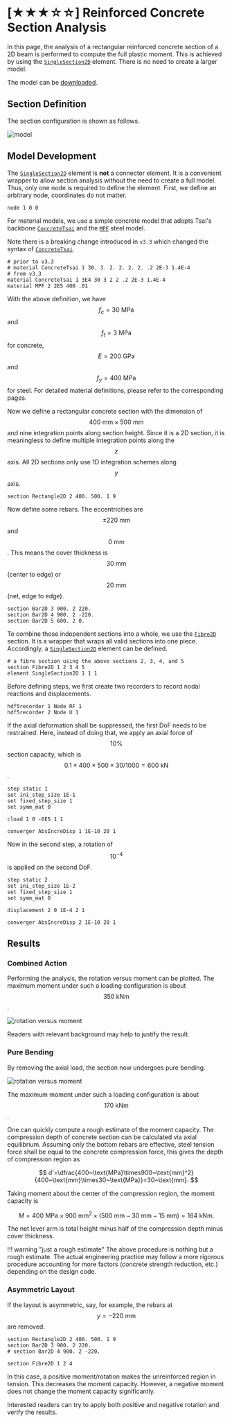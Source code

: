 # [★★★☆☆] Reinforced Concrete Section Analysis

In this page, the analysis of a rectangular reinforced concrete section of a 2D beam is performed to compute the full plastic moment.
This is achieved by using the [`SingleSection2D`](../../../Library/Element/Special/SingleSection.md) element.
There is no need to create a larger model.

The model can be [downloaded](rc-section-analysis.zip).

## Section Definition

The section configuration is shown as follows.

![model](rc-section-analysis.png)

## Model Development

The [`SingleSection2D`](../../../Library/Element/Special/SingleSection.md) element is **not** a connector element.
It is a convenient wrapper to allow section analysis without the need to create a full model.
Thus, only one node is required to define the element.
First, we define an arbitrary node, coordinates do not matter.

```
node 1 0 0
```

For material models, we use a simple concrete model that adopts Tsai's
backbone [`ConcreteTsai`](../../../Library/Material/Material1D/Concrete/ConcreteTsai.md) and
the [`MPF`](../../../Library/Material/Material1D/Hysteresis/MPF.md) steel model.

Note there is a breaking change introduced in `v3.3` which changed the syntax of [`ConcreteTsai`](../../../Library/Material/Material1D/Concrete/ConcreteTsai.md).

```
# prior to v3.3
# material ConcreteTsai 1 30. 3. 2. 2. 2. 2. .2 2E-3 1.4E-4
# from v3.3
material ConcreteTsai 1 3E4 30 3 2 2 .2 2E-3 1.4E-4
material MPF 2 2E5 400 .01
```

With the above definition, we have $$f_c=30~\text{MPa}$$ and $$f_t=3~\text{MPa}$$ for concrete, $$E=200~\text{GPa}$$ and $$f_y=400~\text{MPa}$$ for steel.
For detailed material definitions, please refer to the corresponding pages.

Now we define a rectangular concrete section with the dimension of $$400~\text{mm}\times500~\text{mm}$$ and nine integration points along section height.
Since it is a 2D section, it is meaningless to define multiple integration points along the $$z$$ axis.
All 2D sections only use 1D integration schemes along $$y$$ axis.

```
section Rectangle2D 2 400. 500. 1 9
```

Now define some rebars.
The eccentricities are $$\pm220~\text{mm}$$ and $$0~\text{mm}$$.
This means the cover thickness is $$30~\text{mm}$$ (center to edge) or $$20~\text{mm}$$ (net, edge to edge).

```
section Bar2D 3 900. 2 220.
section Bar2D 4 900. 2 -220.
section Bar2D 5 600. 2 0.
```

To combine those independent sections into a whole, we use the [`Fibre2D`](../../../Library/Section/Section2D/Fibre2D.md) section.
It is a wrapper that wraps all valid sections into one piece.
Accordingly, a [`SingleSection2D`](../../../Library/Element/Special/SingleSection.md) element can be defined.

```
# a fibre section using the above sections 2, 3, 4, and 5
section Fibre2D 1 2 3 4 5
element SingleSection2D 1 1 1
```

Before defining steps, we first create two recorders to record nodal reactions and displacements.

```
hdf5recorder 1 Node RF 1
hdf5recorder 2 Node U 1
```

If the axial deformation shall be suppressed, the first DoF needs to be restrained.
Here, instead of doing that, we apply an axial force of $$10\%$$ section capacity, which is $$0.1\times400\times500\times30/1000=600~\text{kN}$$.

``` hl_lines="6"
step static 1
set ini_step_size 1E-1
set fixed_step_size 1
set symm_mat 0

cload 1 0 -6E5 1 1

converger AbsIncreDisp 1 1E-10 20 1
```

Now in the second step, a rotation of $$10^{-4}$$ is applied on the second DoF.

``` hl_lines="6"
step static 2
set ini_step_size 1E-2
set fixed_step_size 1
set symm_mat 0

displacement 2 0 1E-4 2 1

converger AbsIncreDisp 2 1E-10 20 1
```

## Results

### Combined Action

Performing the analysis, the rotation versus moment can be plotted.
The maximum moment under such a loading configuration is about $$350~\text{kNm}$$.

![rotation versus moment](rc-section-combined.svg)

Readers with relevant background may help to justify the result.

### Pure Bending

By removing the axial load, the section now undergoes pure bending.

![rotation versus moment](rc-section-bending.svg)

The maximum moment under such a loading configuration is about $$170~\text{kNm}$$.

One can quickly compute a rough estimate of the moment capacity.
The compression depth of concrete section can be calculated via axial equilibrium.
Assuming only the bottom rebars are effective, steel tension force shall be equal to the concrete compression force, this gives the depth of compression region as

$$
d'=\dfrac{400~\text{MPa}\times900~\text{mm}^2}{400~\text{mm}\times30~\text{MPa}}=30~\text{mm}.
$$

Taking moment about the center of the compression region, the moment capacity is

$$
M=400~\text{MPa}\times900~\text{mm}^2\times\left(500~\text{mm}-30~\text{mm}-15~\text{mm}\right)=164~\text{kNm}.
$$

The net lever arm is total height minus half of the compression depth minus cover thickness.

!!! warning "just a rough estimate"
    The above procedure is nothing but a rough estimate.
    The actual engineering practice may follow a more rigorous procedure accounting for more factors (concrete strength reduction, etc.) depending on the design code.

### Asymmetric Layout

If the layout is asymmetric, say, for example, the rebars at $$y=-220~\text{mm}$$ are removed.

```text hl_lines="3 5"
section Rectangle2D 2 400. 500. 1 9
section Bar2D 3 900. 2 220.
# section Bar2D 4 900. 2 -220.

section Fibre2D 1 2 4
```

In this case, a positive moment/rotation makes the unreinforced region in tension.
This decreases the moment capacity.
However, a negative moment does not change the moment capacity significantly.

Interested readers can try to apply both positive and negative rotation and verify the results.
